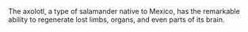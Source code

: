 The axolotl, a type of salamander native to Mexico, has the remarkable ability to regenerate lost limbs, organs, and even parts of its brain.
